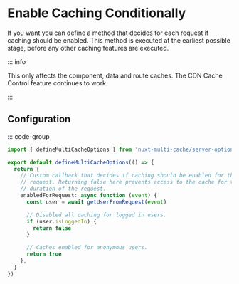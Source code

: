 # Enable Caching Conditionally

If you want you can define a method that decides for each request if caching
should be enabled. This method is executed at the earliest possible stage,
before any other caching features are executed.

::: info

This only affects the component, data and route caches. The CDN Cache Control
feature continues to work.

:::

## Configuration

::: code-group

```typescript [./server/multiCache.serverOptions.ts]
import { defineMultiCacheOptions } from 'nuxt-multi-cache/server-options'

export default defineMultiCacheOptions(() => {
  return {
    // Custom callback that decides if caching should be enabled for the current
    // request. Returning false here prevents access to the cache for the
    // duration of the request.
    enabledForRequest: async function (event) {
      const user = await getUserFromRequest(event)

      // Disabled all caching for logged in users.
      if (user.isLoggedIn) {
        return false
      }

      // Caches enabled for anonymous users.
      return true
    },
  }
})
```
